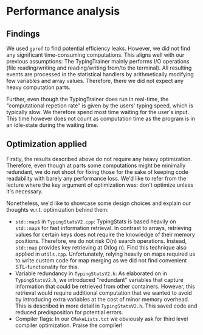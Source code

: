 # Performance analysis

## Findings

We used `gprof` to find potential efficiency leaks. However, we did not find any significant time-consuming computations. This aligns well with our previous assumptions: The TypingTrainer mainly performs I/O operations (file reading/writing and reading/writing from/to the terminal). All resulting events are processed in the statistical handlers by arithmetically modifying few variables and array values. Therefore, there we did not expect any heavy computation parts. 

Further, even though the TypingTrainer does run in real-time, the "computational repetion rate" is given by the users' typing speed, which is typically slow. We therefore spend most time waiting for the user's input. This time however does not count as computation time as the program is in an idle-state during the waiting time.

## Optimization applied

Firstly, the results described above do not require any heavy optimization. Therefore, even though at parts some computations might be minimally redundant, we do not shoot for fixing those for the sake of keeping code readability with barely any performance loss. We'd like to refer from the lecture where the key argument of optimization was: don't optimize unless it's necessary.

Nonetheless, we'd like to showcase some design choices and explain our thoughts w.r.t. optimization behind them:

- `std::map`s in `TypingStatsV2.cpp`: TypingStats is based heavily on `std::map`s for fast information retrieval. In contrast to arrays, retrieving values for certain keys does not require the knowledge of their memory positions. Therefore, we do not risk O(n) search operations. Instead, `std::map` provides key retrieving at O(log n). Find this technique also applied in `utils.cpp`. Unfortunately, relying heavily on maps required us to write custom code for map merging as we did not find convenient STL-functionality for this.
- Variable redundancy in `TypingStatsV2.h`: As elaborated on in `TypingStatsV2.h`, we introduced "redundant" variables that capture information that could be retrieved from other containers. However, this retrieval would require additional computation that we wanted to avoid by introducing extra variables at the cost of minor memory overhead. This is described in more detail in `TypingStatsV2.h`. This saved code and reduced predisposition for potential errors.
- Compiler flags: In our `CMakeLists.txt` we obviously ask for third level compiler optimization. Praise the compiler!

